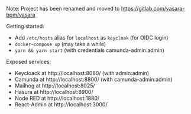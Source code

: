 Note: Project has been renamed and moved to https://gitlab.com/vasara-bpm/vasara

Getting started:

* Add `/etc/hosts` alias for `localhost` as `keycloak` (for OIDC login)
* `docker-compose up` (may take a while)
* `yarn && yarn start` (with credentials camunda-admin:admin)

Exposed services:

* Keycloack at  http://localhost:8080/ (with admin:admin)
* Camunda at  http://localhost:8800/ (with camunda-admin:admin)
* Mailhog at http://localhost:8025/
* Hasura at http://localhost:8900/
* Node RED at http://localhost:1880/
* React-Admin at http://localhost:3000/
